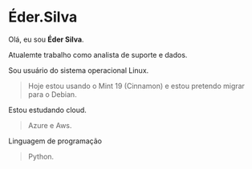 # Éder.Silva

Olá, eu sou **Éder Silva**.  

Atualemte trabalho como analista de suporte e dados.	

Sou usuário do sistema operacional Linux.
> Hoje estou usando o Mint 19 (Cinnamon) e estou pretendo migrar para o Debian.

Estou estudando cloud.
> Azure e Aws.

Linguagem de programação
> Python.
